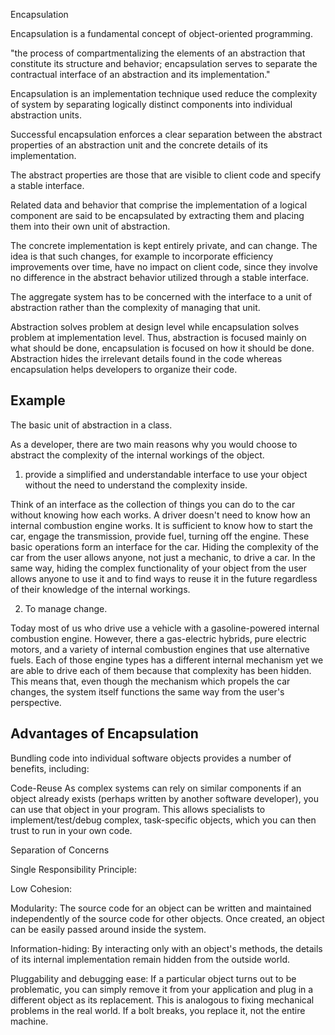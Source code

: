 Encapsulation

Encapsulation is a fundamental concept of object-oriented programming.

"the process of compartmentalizing the elements of an abstraction that constitute its structure and behavior; encapsulation serves to separate the contractual interface of an abstraction and its implementation."

Encapsulation is an implementation technique used reduce the complexity of system by separating logically distinct components into individual abstraction units.

Successful encapsulation enforces a clear separation between the abstract properties of an abstraction unit and the concrete details of its implementation.

The abstract properties are those that are visible to client code and specify a stable interface.

Related data and behavior that comprise the implementation of a logical component are said to be encapsulated by extracting them and placing them into their own unit of abstraction.

The concrete implementation is kept entirely private, and can change. The idea is that such changes, for example to incorporate efficiency improvements over time, have no impact on client code, since they involve no difference in the abstract behavior utilized through a stable interface.

The aggregate system has to be concerned with the interface to a unit of abstraction rather than the complexity of managing that unit.

Abstraction solves problem at design level while encapsulation solves problem at implementation level. Thus, abstraction is focused mainly on what should be done, encapsulation is focused on how it should be done. Abstraction hides the irrelevant details found in the code whereas encapsulation helps developers to organize their code.


## Example

The basic unit of abstraction in a class.

As a developer, there are two main reasons why you would choose to abstract the complexity of the internal workings of the object.

1) provide a simplified and understandable interface to use your object without the need to understand the complexity inside.

Think of an interface as the collection of things you can do to the car without knowing how each works. A driver doesn't need to know how an internal combustion engine works. It is sufficient to know how to start the car, engage the transmission, provide fuel, turning off the engine. These basic operations form an interface for the car. Hiding the complexity of the car from the user allows anyone, not just a mechanic, to drive a car. In the same way, hiding the complex functionality of your object from the user allows anyone to use it and to find ways to reuse it in the future regardless of their knowledge of the internal workings.

2) To manage change.

Today most of us who drive use a vehicle with a gasoline-powered internal combustion engine. However, there a gas-electric hybrids, pure electric motors, and a variety of internal combustion engines that use alternative fuels. Each of those engine types has a different internal mechanism yet we are able to drive each of them because that complexity has been hidden. This means that, even though the mechanism which propels the car changes, the system itself functions the same way from the user's perspective.



## Advantages of Encapsulation

Bundling code into individual software objects provides a number of benefits, including:

Code-Reuse
As complex systems can rely on similar components if an object already exists (perhaps written by another software developer), you can use that object in your program. This allows specialists to implement/test/debug complex, task-specific objects, which you can then trust to run in your own code.


Separation of Concerns        

Single Responsibility Principle:


Low Cohesion:


Modularity:
The source code for an object can be written and maintained independently of the source code for other objects. Once created, an object can be easily passed around inside the system.

Information-hiding:
By interacting only with an object's methods, the details of its internal implementation remain hidden from the outside world.

Pluggability and debugging ease:
If a particular object turns out to be problematic, you can simply remove it from your application and plug in a different object as its replacement. This is analogous to fixing mechanical problems in the real world. If a bolt breaks, you replace it, not the entire machine.
